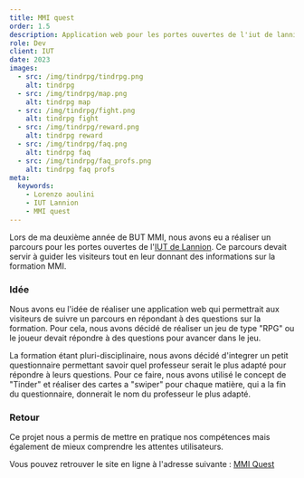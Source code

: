 ```yaml
---
title: MMI quest
order: 1.5
description: Application web pour les portes ouvertes de l'iut de lannion
role: Dev
client: IUT
date: 2023
images:
  - src: /img/tindrpg/tindrpg.png
    alt: tindrpg
  - src: /img/tindrpg/map.png
    alt: tindrpg map
  - src: /img/tindrpg/fight.png
    alt: tindrpg fight
  - src: /img/tindrpg/reward.png
    alt: tindrpg reward
  - src: /img/tindrpg/faq.png
    alt: tindrpg faq
  - src: /img/tindrpg/faq_profs.png
    alt: tindrpg faq profs
meta:
  keywords: 
    - Lorenzo aoulini
    - IUT Lannion
    - MMI quest
---
```


Lors de ma deuxième année de BUT MMI, nous avons eu a réaliser un parcours pour les portes ouvertes de l'[IUT de Lannion](https://iut-lannion.univ-rennes.fr/). Ce parcours devait servir à guider les visiteurs tout en leur donnant des informations sur la formation MMI.
<br />

### Idée

Nous avons eu l'idée de réaliser une application web qui permettrait aux visiteurs de suivre un parcours en répondant à des questions sur la formation. Pour cela, nous avons décidé de réaliser un jeu de type "RPG" ou le joueur devait répondre à des questions pour avancer dans le jeu.

La formation étant pluri-disciplinaire, nous avons décidé d'integrer un petit questionnaire permettant savoir quel professeur serait le plus adapté pour répondre à leurs questions. Pour ce faire, nous avons utilisé le concept de "Tinder" et réaliser des cartes a "swiper" pour chaque matière, qui a la fin du questionnaire, donnerait le nom du professeur le plus adapté.
<br />

### Retour

Ce projet nous a permis de mettre en pratique nos compétences mais également de mieux comprendre les attentes utilisateurs.

Vous pouvez retrouver le site en ligne à l'adresse suivante : [MMI Quest](https://mmiquest.lorenzoa.dev/) 

<style>
  a {
    @apply text-primary-500 hover:underline;
  }

  ul {
    @apply list-disc list-inside;
  }

  h3 {
    @apply text-4xl font-bold mt-4;
  }
</style>
